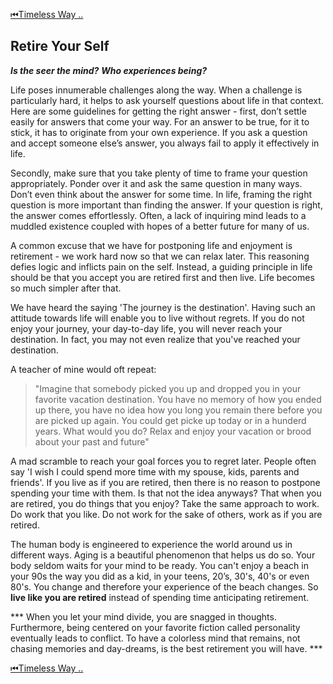 
[⏮Timeless Way ..](README.md)

## Retire Your Self
***Is the seer the mind?***
***Who experiences being?***

Life poses innumerable challenges along the way. When
a challenge is particularly hard, it helps to ask yourself
questions about life in that context.
Here are some guidelines for getting the right answer -
first, don’t settle easily for answers that come your way.
For an answer to be true, for it to stick, it has to originate
from your own experience. If you ask a question and
accept someone else’s answer, you always fail to apply it
effectively in life.

Secondly, make sure that you take plenty of time to
frame your question appropriately. Ponder over it and ask
the same question in many ways. Don’t even think about
the answer for some time. In life, framing the right
question is more important than finding the answer. If
your question is right, the answer comes effortlessly.
Often, a lack of inquiring mind leads to a muddled
existence coupled with hopes of a better future for many
of us.

A common excuse that we have for postponing life and
enjoyment is retirement - we work hard now so that we
can relax later. This reasoning defies logic and inflicts pain
on the self. Instead, a guiding principle in life should be
that you accept you are retired first and then live. Life
becomes so much simpler after that.

We have heard the saying 'The journey is the
destination'. Having such an attitude towards life will
enable you to live without regrets. If you do not enjoy your
journey, your day-to-day life, you will never reach your
destination. In fact, you may not even realize that you've
reached your destination. 

A teacher of mine would oft repeat: 
>"Imagine that somebody picked you up and dropped you in your favorite vacation destination.
You have no memory of how you ended up there, 
you have no idea how you long you remain there before you are picked up again.
You could get picke up today or in a hunderd years.
What would you do? Relax and enjoy your vacation or brood about your past and future"

A mad scramble to reach
your goal forces you to regret later. People often say 'I
wish I could spend more time with my spouse, kids,
parents and friends'. If you live as if you are retired, then
there is no reason to postpone spending your time with
them. Is that not the idea anyways? That when you are
retired, you do things that you enjoy?
Take the same approach to work. Do work that you
like. Do not work for the sake of others, work as if you are
retired.

The human body is engineered to experience the world
around us in different ways. Aging is a beautiful
phenomenon that helps us do so. Your body seldom waits
for your mind to be ready. You can't enjoy a beach in your
90s the way you did as a kid, in your teens, 20’s, 30's, 40's
or even 80's. You change and therefore your experience of
the beach changes. So **live like you are retired** instead of
spending time anticipating retirement.

*** When you let your mind divide, you are snagged in
thoughts. Furthermore, being centered on your favorite
fiction called personality eventually leads to conflict. To
have a colorless mind that remains, not chasing memories
and day-dreams, is the best retirement you will have. ***

[⏮Timeless Way ..](README.md)
